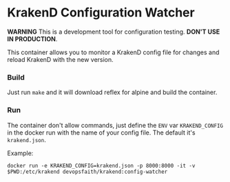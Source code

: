 # KrakenD Configuration Watcher

**WARNING** This is a development tool for configuration testing. **DON'T USE IN PRODUCTION**.

This container allows you to monitor a KrakenD config file for changes and reload KrakenD with the new version.

### Build

Just run `make` and it will download reflex for alpine and build the container.

### Run

The container don't allow commands, just define the `ENV` var `KRAKEND_CONFIG` in the docker run with the name of your config file.
The default it's `krakend.json`.

Example:
```
docker run -e KRAKEND_CONFIG=krakend.json -p 8000:8000 -it -v $PWD:/etc/krakend devopsfaith/krakend:config-watcher
```
